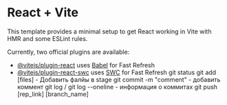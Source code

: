 # React + Vite

This template provides a minimal setup to get React working in Vite with HMR and some ESLint rules.

Currently, two official plugins are available:

- [@vitejs/plugin-react](https://github.com/vitejs/vite-plugin-react/blob/main/packages/plugin-react/README.md) uses [Babel](https://babeljs.io/) for Fast Refresh
- [@vitejs/plugin-react-swc](https://github.com/vitejs/vite-plugin-react-swc) uses [SWC](https://swc.rs/) for Fast Refresh
git status
git add [files] - Добавить фалйы в stage
git commit -m "comment" - добавить коммент
git log / git log --oneline - информация о коммитах
git push [rep_link] [branch_name]